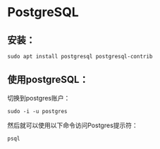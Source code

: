 # PostgreSQL



## 安装：

```
sudo apt install postgresql postgresql-contrib
```



## 使用postgreSQL：

切换到postgres账户：

```
sudo -i -u postgres
```

然后就可以使用以下命令访问Postgres提示符：

```
psql
```

